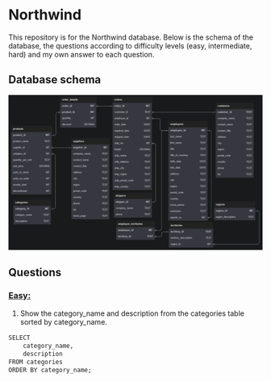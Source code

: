 # Northwind

This repository is for the Northwind database. Below is the schema of the database, the questions according to difficulty levels (easy, intermediate, hard) and my own answer to each question.

## Database schema

![schema](src/schema.png)

## Questions

### <u>Easy:</u>

1. Show the category_name and description from the categories table sorted by category_name.

```
SELECT
	category_name,
    description
FROM categories
ORDER BY category_name;
```
